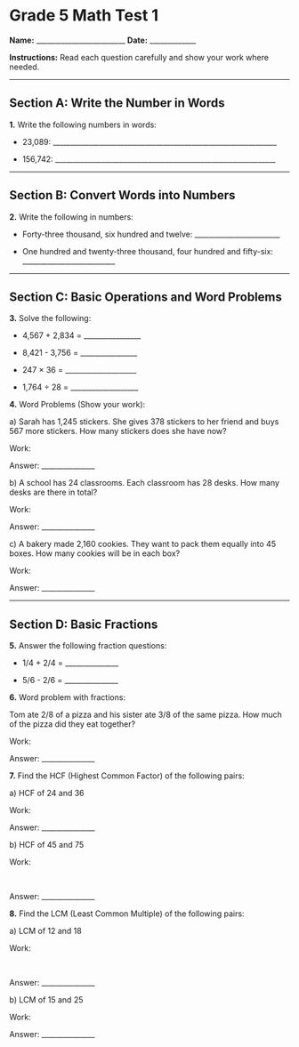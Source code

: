 # Grade 5 Math Test 1

**Name:** _________________________ **Date:** _____________

**Instructions:** Read each question carefully and show your work where needed.

---

## Section A: Write the Number in Words

**1.** Write the following numbers in words:

- 23,089: _______________________________________________________________

- 156,742: ______________________________________________________________

---

## Section B: Convert Words into Numbers

**2.** Write the following in numbers:

- Forty-three thousand, six hundred and twelve: ________________________

- One hundred and twenty-three thousand, four hundred and fifty-six: __________________________

---

## Section C: Basic Operations and Word Problems

**3.** Solve the following:

- 4,567 + 2,834 = ________________

- 8,421 - 3,756 = ________________

- 247 × 36 = ____________________

- 1,764 ÷ 28 = ___________________

**4.** Word Problems (Show your work):

a) Sarah has 1,245 stickers. She gives 378 stickers to her friend and buys 567 more stickers. How many stickers does she have now?

Work:

Answer: _______________

b) A school has 24 classrooms. Each classroom has 28 desks. How many desks are there in total?

Work:

Answer: _______________

c) A bakery made 2,160 cookies. They want to pack them equally into 45 boxes. How many cookies will be in each box?

Work:

Answer: _______________

---

## Section D: Basic Fractions

**5.** Answer the following fraction questions:

- 1/4 + 2/4 = _______________

- 5/6 - 2/6 = _______________

**6.** Word problem with fractions:

Tom ate 2/8 of a pizza and his sister ate 3/8 of the same pizza. How much of the pizza did they eat together?

Work:

Answer: _______________

**7.** Find the HCF (Highest Common Factor) of the following pairs:

a) HCF of 24 and 36

Work:

Answer: _______________

b) HCF of 45 and 75

Work:

<br>

Answer: _______________

**8.** Find the LCM (Least Common Multiple) of the following pairs:

a) LCM of 12 and 18

Work:

<br>

Answer: _______________

b) LCM of 15 and 25

Work:

Answer: _______________
